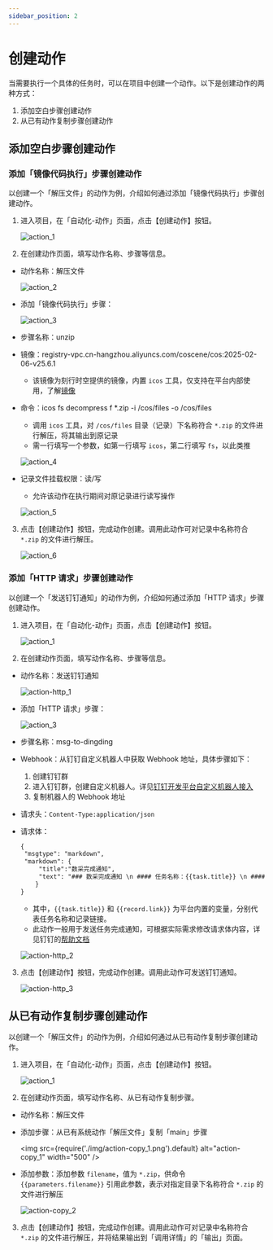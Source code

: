 ```yaml
---
sidebar_position: 2
---
```


# 创建动作
当需要执行一个具体的任务时，可以在项目中创建一个动作。以下是创建动作的两种方式：
1. 添加空白步骤创建动作
2. 从已有动作复制步骤创建动作


## 添加空白步骤创建动作
### 添加「镜像代码执行」步骤创建动作
以创建一个「解压文件」的动作为例，介绍如何通过添加「镜像代码执行」步骤创建动作。

1. 进入项目，在「自动化-动作」页面，点击【创建动作】按钮。

    ![action_1](./img/action_1.png)

2. 在创建动作页面，填写动作名称、步骤等信息。

- 动作名称：解压文件

    ![action_2](./img/action_2.png)

- 添加「镜像代码执行」步骤：

    ![action_3](./img/action_3.png)

- 步骤名称：unzip
- 镜像：registry-vpc.cn-hangzhou.aliyuncs.com/coscene/cos:2025-02-06-v25.6.1
    - 该镜像为刻行时空提供的镜像，内置 `icos` 工具，仅支持在平台内部使用，了解[镜像](../../image/1-about-docker-image.md)
- 命令：icos fs decompress f *.zip -i /cos/files -o /cos/files
    - 调用 `icos` 工具，对 `/cos/files` 目录（记录）下名称符合 `*.zip` 的文件进行解压，将其输出到原记录
    - 需一行填写一个参数，如第一行填写 `icos`，第二行填写 `fs`，以此类推

    ![action_4](./img/action_4.png)
   
- 记录文件挂载权限：读/写
    - 允许该动作在执行期间对原记录进行读写操作
  
    ![action_5](./img/action_5.png)

3. 点击【创建动作】按钮，完成动作创建。调用此动作可对记录中名称符合 `*.zip` 的文件进行解压。
   
    ![action_6](./img/action_6.png)

### 添加「HTTP 请求」步骤创建动作
以创建一个「发送钉钉通知」的动作为例，介绍如何通过添加「HTTP 请求」步骤创建动作。

1. 进入项目，在「自动化-动作」页面，点击【创建动作】按钮。

    ![action_1](./img/action_1.png)

2. 在创建动作页面，填写动作名称、步骤等信息。

- 动作名称：发送钉钉通知

   ![action-http_1](./img/action-http_1.png)

- 添加「HTTP 请求」步骤：

   ![action_3](./img/action_3.png)

- 步骤名称：msg-to-dingding

- Webhook：从钉钉自定义机器人中获取 Webhook 地址，具体步骤如下：
    1. 创建钉钉群
    2. 进入钉钉群，创建自定义机器人。详见[钉钉开发平台自定义机器人接入](https://open.dingtalk.com/document/robots/custom-robot-access)
    3. 复制机器人的 Webhook 地址

- 请求头：`Content-Type:application/json`

- 请求体： 
    
    ```markdown
    {
     "msgtype": "markdown",
     "markdown": {
         "title":"数采完成通知",
         "text": "### 数采完成通知 \n #### 任务名称：{{task.title}} \n #### 点击 [查看记录]({{record.link}}) \n"
        }
    }
    ```

  - 其中，`{{task.title}}` 和 `{{record.link}}` 为平台内置的变量，分别代表任务名称和记录链接。
  - 此动作一般用于发送任务完成通知，可根据实际需求修改请求体内容，详见钉钉的[帮助文档](https://open.dingtalk.com/document/orgapp/custom-bot-send-message-type)

  ![action-http_2](./img/action-http_2.png)

3. 点击【创建动作】按钮，完成动作创建。调用此动作可发送钉钉通知。

   ![action-http_3](./img/action-http_3.png)
   
## 从已有动作复制步骤创建动作
以创建一个「解压文件」的动作为例，介绍如何通过从已有动作复制步骤创建动作。
1. 进入项目，在「自动化-动作」页面，点击【创建动作】按钮。

   ![action_1](./img/action_1.png)    
   
2. 在创建动作页面，填写动作名称、从已有动作复制步骤。

- 动作名称：解压文件
- 添加步骤：从已有系统动作「解压文件」复制「main」步骤

  <img src={require('./img/action-copy_1.png').default} alt="action-copy_1" width="500" />

- 添加参数：添加参数 `filename`，值为 `*.zip`，供命令 `{{parameters.filename}}` 引用此参数，表示对指定目录下名称符合 `*.zip` 的文件进行解压

  ![action-copy_2](./img/action-copy_2.png)
 
3. 点击【创建动作】按钮，完成动作创建。调用此动作可对记录中名称符合 `*.zip` 的文件进行解压，并将结果输出到「调用详情」的「输出」页面。
 